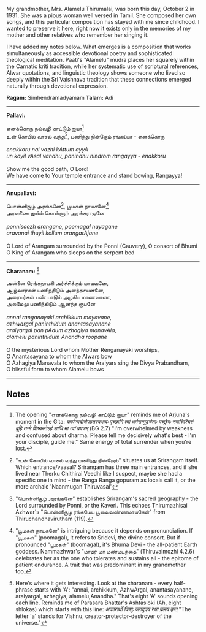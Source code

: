 
My grandmother, Mrs. Alamelu Thirumalai, was born this day, October 2 in 1931. She was a pious woman well versed in Tamil. She composed her own songs, and this particular composition has stayed with me since childhood. I wanted to preserve it here, right now it exists only in the memories of my mother and other relatives who remember her singing it.

I have added my notes below. What emerges is a composition that works simultaneously as accessible devotional poetry and sophisticated theological meditation. Paati's "Alamelu" mudra places her squarely within the Carnatic kriti tradition, while her systematic use of scriptural references, Alwar quotations, and linguistic theology shows someone who lived so deeply within the Sri Vaishnava tradition that these connections emerged naturally through devotional expression. 

**Ragam:** Simhendramadyamam
**Talam:** Adi

---

**Pallavi:**

எனக்கொரு நல்வழி காட்டும் ஐயா[^1]<br>
உன் கோயில் வாசல் வந்து[^2], பணிந்து நின்றோம் ரங்கய்யா - எனக்கொரு<br>
<br>
*enakkoru nal vazhi kAttum ayyA*<br>
*un koyil vAsal vandhu, panindhu nindrom rangayya - enakkoru*<br>
<br>
Show me the good path, O Lord!<br>
We have come to Your temple entrance and stand bowing, Rangayya!<br>

---

**Anupallavi:**

பொன்னிசூழ் அரங்கனே[^3], பூமகள் நாயகனே[^4]<br>
அரவணை துயில் கொள்ளும் அரங்கராஜனே<br>
<br>
*ponnisoozh arangane, poomagal nayagane*<br>
*aravanai thuyil kollum arangarAjane*<br>
<br>
O Lord of Arangam surrounded by the Ponni (Cauvery), O consort of Bhumi<br>
O King of Arangam who sleeps on the serpent bed<br>

---

**Charanam:** [^5]

அன்னை ரெங்கநாயகி அர்ச்சிக்கும் மாயவனே,<br>
ஆழ்வார்கள் பணிந்திடும் அனந்தசயனனே,<br>
அரையர்கள் பண் பாடும் அழகிய மாணவாளா,<br>
அலமேலு பணிந்திடும் ஆனந்த ரூபனே<br>
<br>
*annai ranganayaki archikkum mayavane,*<br>
*azhwargal paninthidum anantasayanane*<br>
*araiyargal pan pAdum azhagiya manavAla,*<br>
*alamelu paninthidum Anandha roopane*<br>
<br>
O the mysterious Lord whom Mother Renganayaki worships,<br>
O Anantasayana to whom the Alwars bow<br>
O Azhagiya Manavala to whom the Araiyars sing the Divya Prabandham,<br>
O blissful form to whom Alamelu bows<br>

---

## Notes


[^1]: The opening "எனக்கொரு நல்வழி காட்டும் ஐயா" reminds me of Arjuna's moment in the Gita:
*कार्पण्यदोषोपहतस्वभावः पृच्छामि त्वां धर्मसम्मूढचेताः*
*यच्छ्रेयः स्यान्निश्चितं ब्रूहि तन्मे शिष्यस्तेऽहं शाधि मां त्वां प्रपन्नम्* (BG 2.7)
"I'm overwhelmed by weakness and confused about dharma. Please tell me decisively what's best - I'm your disciple, guide me." Same energy of total surrender when you're lost.

[^2]: "உன் கோயில் வாசல் வந்து பணிந்து நின்றோம்" situates us at Srirangam itself. Which entrance/vaasal? Srirangam has three main entrances, and if she lived near Therku Chithirai Veedhi like I suspect, maybe she had a specific one in mind - the Ranga Ranga gopuram as locals call it, or the more archaic 'Naanmugan Thiruvasal'

[^3]: "பொன்னிசூழ் அரங்கனே" establishes Srirangam's sacred geography - the Lord surrounded by Ponni, or the Kaveri. This echoes Thirumazhisai Azhwar's "பொன்னிசூழ ரங்கமேய பூவைவண்ணமாயகேள்" from Thiruchandhavirutham (119).

[^4]: "பூமகள் நாயகனே" is intriguing because it depends on pronunciation. If "பூமகள்" (poomagal), it refers to Sridevi, the divine consort. But if pronounced "பூமகள்" (boomagal), it's Bhuma Devi - the all-patient Earth goddess. Nammazhwar's "மாதர் மா மண்மடந்தை" (Thiruvaimozhi 4.2.6) celebrates her as the one who tolerates and sustains all - the epitome of patient endurance. A trait that was predominant in my grandmother too.

[^5]: Here's where it gets interesting. Look at the charanam - every half-phrase starts with 'A': "annai, archikkum, AzhwArgal, anantasayanane, araiyargal, azhagiya, alamelu,Anandha." That's eight 'A' sounds opening each line. Reminds me of Parasara Bhattar's Ashtasloki (Ah, eight shlokas) which starts with this line:
*अकारार्थो विष्णुः जगदुदय रक्षा प्रलय कृत्*
"The letter 'a' stands for Vishnu, creator-protector-destroyer of the universe."

[^6]: The Araiyars are the hereditaty temple musicians of Sri Rangam. These families have been carrying the Divya Prabandham tradition at Srirangam for over a thousand years.

[^7]: "Alamelu" is her mudra. Now, Alamelumanga is the consort of Srinivasa of Thiruvengadam (Tirupati), not Srirangam's. But here's the thing - Thirumangai Azhwar's "வெருவாதாள் வாய்வெருவி வேங்கடமே வேங்கடமே எங்கின்றாளால்" shows how even when singing about Srirangam, the heart can yearn for Venkatam in nayika bhavam. Similarly, paati sees Alamelumanga in Sri Ranganachiyar - the same divine principle appearing in different places.

[^8]: "ஆனந்த ரூபனே" echoes Adi Shankaracharya's Ranganathashtakam, which opens with "ānandha rūpe."
